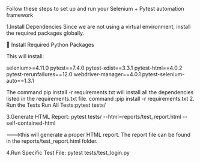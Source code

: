 Follow these steps to set up and run your Selenium + Pytest automation framework


1.Install Dependencies
Since we are not using a virtual environment, install the required packages globally.

🔹 Install Required Python Packages

This will install:

selenium>=4.11.0
pytest==7.4.0
pytest-xdist==3.3.1
pytest-html==4.0.2
pytest-rerunfailures==12.0
webdriver-manager==4.0.1
pytest-selenium-auto==1.3.1

The command pip install -r requirements.txt will install all the dependencies listed in the requirements.txt file.
command :pip install -r requirements.txt
2. Run the Tests
Run All Tests:pytest tests/

3.Generate HTML Report:
pytest tests/ --html=reports/test_report.html --self-contained-html

--->this will generate a proper HTML report.
The report file can be found in the reports/test_report.html folder.

4.Run Specific Test File:
pytest tests/test_login.py

